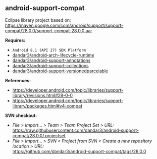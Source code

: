 ## android-support-compat

Eclipse library project based on:<br/>
https://maven.google.com/com/android/support/support-compat/28.0.0/support-compat-28.0.0.aar

**Requires:**
- `Android 8.1 (API 27) SDK Platform`
- [dandar3/android-arch-lifecycle-runtime](https://github.com/dandar3/android-arch-lifecycle-runtime/tree/1.1.1)
- [dandar3/android-support-annotations](https://github.com/dandar3/android-support-annotations/tree/28.0.0)
- [dandar3/android-support-collections](https://github.com/dandar3/android-support-collections/tree/28.0.0)
- [dandar3/android-support-versionedparcelable](https://github.com/dandar3/android-support-versionedparcelable/tree/28.0.0)

**References:**
- https://developer.android.com/topic/libraries/support-library/revisions.html#28-0-0
- https://developer.android.com/topic/libraries/support-library/packages.html#v4-compat

**SVN checkout:**
- _File > Import... > Team > Team Project Set > URL:_<br/>
  https://raw.githubusercontent.com/dandar3/android-support-compat/28.0.0/.projectset
- _File > Import... > SVN > Project from SVN > Create a new repository location > URL:_<br/> 
  https://github.com/dandar3/android-support-compat/tags/28.0.0